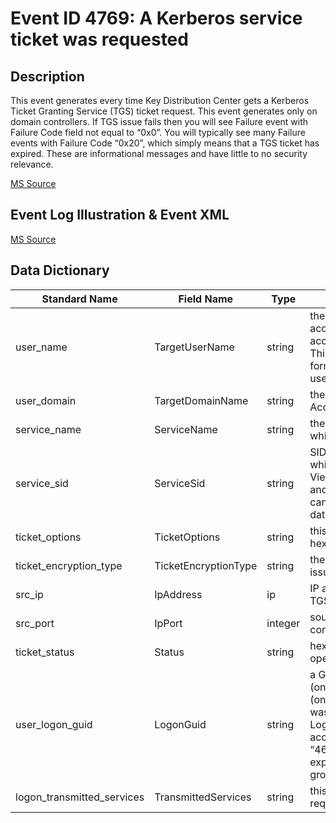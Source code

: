 # Event ID 4769: A Kerberos service ticket was requested

## Description

This event generates every time Key Distribution Center gets a Kerberos Ticket Granting Service (TGS) ticket request. This event generates only on domain controllers. If TGS issue fails then you will see Failure event with Failure Code field not equal to “0x0”. You will typically see many Failure events with Failure Code “0x20”, which simply means that a TGS ticket has expired. These are informational messages and have little to no security relevance.

[MS Source](https://github.com/MicrosoftDocs/windows-itpro-docs/blob/master/windows/security/threat-protection/auditing/event-4769.md)

## Event Log Illustration & Event XML

[MS Source](https://github.com/MicrosoftDocs/windows-itpro-docs/blob/master/windows/security/threat-protection/auditing/event-4769.md)

## Data Dictionary

| Standard Name | Field Name | Type | Description | Sample Value |
| ---------------- | ---------------- | ----------------| ---------------- | ---------------- |
|	user_name	|	TargetUserName	|	string	|	the User Principal Name (UPN) of the account that requested the ticket. Computer account name ends with $ character in UPN. This field typically has the following value format: user_account_name@FULL_DOMAIN_NAME.	|	dadmin@CONTOSO.LOCAL	|
|	user_domain	|	TargetDomainName	|	string	|	the name of the Kerberos Realm that Account Name belongs to	|	CONTOSO.LOCAL	|
|	service_name	|	ServiceName	|	string	|	the name of the account or computer for which the TGS ticket was requested	|	WIN2008R2$	|
|	service_sid	|	ServiceSid	|	string	|	SID of the account or computer object for which the TGS ticket was requested. Event Viewer automatically tries to resolve SIDs and show the account name. If the SID cannot be resolved, you will see the source data in the event.	|	S-1-5-21-3457937927-2839227994-823803824-2102	|
|	ticket_options	|	TicketOptions	|	string	|	this is a set of different Ticket Flags in hexadecimal format.	|	0x40810000	|
|	ticket_encryption_type	|	TicketEncryptionType	|	string	|	the cryptographic suite that was used for issued TGS.	|	0x12	|
|	src_ip	|	IpAddress	|	ip	|	IP address of the computer from which the TGS request was received. 	|	::ffff:10.0.0.12	|
|	src_port	|	IpPort	|	integer	|	source port number of client network connection (TGS request connection).	|	49272	|
|	ticket_status	|	Status	|	string	|	hexadecimal result code of TGS issue operation.	|	0x0	|
|	user_logon_guid	|	LogonGuid	|	string	|	a GUID that can help you correlate this event (on a domain controller) with other events (on the target computer for which the TGS was issued) that can contain the same Logon GUID. These events are “4624: An account was successfully logged on”, “4648(S): A logon was attempted using explicit credentials” and “4964(S): Special groups have been assigned to a new logon.”	|	{F85C455E-C66E-205C-6B39-F6C60A7FE453}	|
|	logon_transmitted_services	|	TransmittedServices	|	string	|	this field contains list of SPNs which were requested if Kerberos delegation was used.	|	-	|